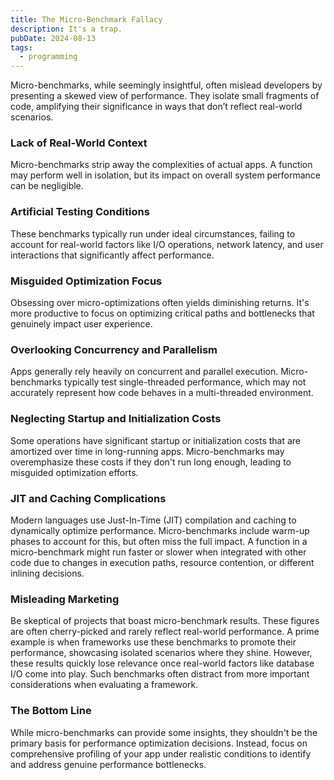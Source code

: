 ```yaml
---
title: The Micro-Benchmark Fallacy
description: It's a trap.
pubDate: 2024-08-13
tags:
  - programming
---
```


Micro-benchmarks, while seemingly insightful, often mislead developers by presenting a skewed view of performance. They isolate small fragments of code, amplifying their significance in ways that don’t reflect real-world scenarios.

### Lack of Real-World Context

Micro-benchmarks strip away the complexities of actual apps. A function may perform well in isolation, but its impact on overall system performance can be negligible.

### Artificial Testing Conditions

These benchmarks typically run under ideal circumstances, failing to account for real-world factors like I/O operations, network latency, and user interactions that significantly affect performance.

### Misguided Optimization Focus

Obsessing over micro-optimizations often yields diminishing returns. It's more productive to focus on optimizing critical paths and bottlenecks that genuinely impact user experience.

### Overlooking Concurrency and Parallelism

Apps generally rely heavily on concurrent and parallel execution. Micro-benchmarks typically test single-threaded performance, which may not accurately represent how code behaves in a multi-threaded environment.

### Neglecting Startup and Initialization Costs

Some operations have significant startup or initialization costs that are amortized over time in long-running apps. Micro-benchmarks may overemphasize these costs if they don't run long enough, leading to misguided optimization efforts.

### JIT and Caching Complications

Modern languages use Just-In-Time (JIT) compilation and caching to dynamically optimize performance. Micro-benchmarks include warm-up phases to account for this, but often miss the full impact. A function in a micro-benchmark might run faster or slower when integrated with other code due to changes in execution paths, resource contention, or different inlining decisions.

### Misleading Marketing

Be skeptical of projects that boast micro-benchmark results. These figures are often cherry-picked and rarely reflect real-world performance. A prime example is when frameworks use these benchmarks to promote their performance, showcasing isolated scenarios where they shine. However, these results quickly lose relevance once real-world factors like database I/O come into play. Such benchmarks often distract from more important considerations when evaluating a framework.

### The Bottom Line

While micro-benchmarks can provide some insights, they shouldn't be the primary basis for performance optimization decisions. Instead, focus on comprehensive profiling of your app under realistic conditions to identify and address genuine performance bottlenecks.
